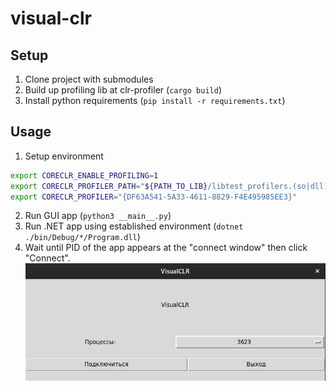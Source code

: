 # visual-clr

## Setup

1. Clone project with submodules
2. Build up profiling lib at clr-profiler (`cargo build`)
3. Install python requirements (`pip install -r requirements.txt`)

## Usage

1. Setup environment
```bash
export CORECLR_ENABLE_PROFILING=1
export CORECLR_PROFILER_PATH="${PATH_TO_LIB}/libtest_profilers.(so|dll)"
export CORECLR_PROFILER="{DF63A541-5A33-4611-8829-F4E495985EE3}"
```
2. Run GUI app (`python3 __main__.py`)
3. Run .NET app using established environment (`dotnet ./bin/Debug/*/Program.dll`)
4. Wait until PID of the app appears at the "connect window" then click "Connect".
![connect-window](./connect.jpg)
